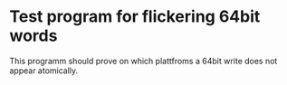 # Test program for flickering 64bit words

This programm should prove on which plattfroms a 64bit write does not appear atomically.
